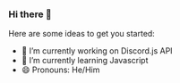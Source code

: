 ### Hi there 👋

<!--
**H4CK3RG0D/h4ck3rg0d** is a ✨ _special_ ✨ repository because its `README.md` (this file) appears on your GitHub profile.
-->
Here are some ideas to get you started:

- 🔭 I’m currently working on Discord.js API
- 🌱 I’m currently learning Javascript
- 😄 Pronouns: He/Him

